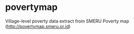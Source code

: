 # povertymap
Village-level poverty data extract from SMERU Poverty map (http://povertymap.smeru.or.id)
